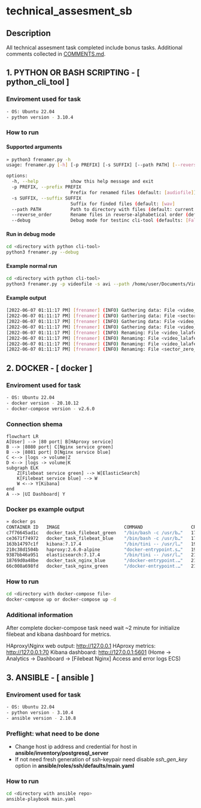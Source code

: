 # technical_assesment_sb

## Description
All technical assesment task completed include bonus tasks.
Additional comments collected in [COMMENTS.md](./COMMENTS.md).

## 1. PYTHON OR BASH SCRIPTING - [ python_cli_tool ] 
### Enviroment used for task
```bash
- OS: Ubuntu 22.04
- python version - 3.10.4
```
### How to run
#### Supported arguments
```bash
» python3 frenamer.py -h
usage: frenamer.py [-h] [-p PREFIX] [-s SUFFIX] [--path PATH] [--reverse_order] [--debug]

options:
  -h, --help            show this help message and exit
  -p PREFIX, --prefix PREFIX
                        Prefix for renamed files (default: [audiofile])
  -s SUFFIX, --suffix SUFFIX
                        Suffix for finded files (default: [wav]
  --path PATH           Path to directory with files (default: current directory for search: [/home/anthonykelebro/Documents/github/technical_assesment_sb/python_cli_tool/])
  --reverse_order       Rename files in reverse-alphabetical order (default: [False])
  --debug               Debug mode for testinc cli-tool (defaults: [False])
```
#### Run in debug mode
```bash
cd <directory with python cli-tool>
python3 frenamer.py --debug
```
#### Example normal run
```bash
cd <directory with python cli-tool>
python3 frenamer.py -p videofile -s avi --path /home/user/Documents/Video --reverse_order
```

#### Example output
```bash
[2022-06-07 01:11:17 PM] [frenamer] (INFO) Gathering data: File <video_lalafel_532.avi> finded in directory
[2022-06-07 01:11:17 PM] [frenamer] (INFO) Gathering data: File <sector_zero_000001.avi> finded in directory
[2022-06-07 01:11:17 PM] [frenamer] (INFO) Gathering data: File <video_lalafel_568.avi> finded in directory
[2022-06-07 01:11:17 PM] [frenamer] (INFO) Gathering data: File <video_lalafel_567.avi> finded in directory
[2022-06-07 01:11:17 PM] [frenamer] (INFO) Renaming: File <video_lalafel_568.avi> renamed to <videofile_2022-06-07_000.avi>
[2022-06-07 01:11:17 PM] [frenamer] (INFO) Renaming: File <video_lalafel_567.avi> renamed to <videofile_2022-06-07_001.avi>
[2022-06-07 01:11:17 PM] [frenamer] (INFO) Renaming: File <video_lalafel_532.avi> renamed to <videofile_2022-06-07_002.avi>
[2022-06-07 01:11:17 PM] [frenamer] (INFO) Renaming: File <sector_zero_000001.avi> renamed to <videofile_2022-06-07_003.avi>
```

## 2. DOCKER - [ docker ]
### Enviroment used for task
```bash
- OS: Ubuntu 22.04
- docker version - 20.10.12
- docker-compose version - v2.6.0
```
### Connection shema
```mermaid
flowchart LR
A[User] --> |80 port| B[HAproxy service] 
B --> |8080 port| C[Nginx service green] 
B --> |8081 port| D[Nginx service blue]
C <--> |logs -> volume|Z
D <--> |logs -> volume|K
subgraph ELK
    Z[Filebeat service green] --> W[ElasticSearch]
    K[Filebeat service blue] --> W
    W <--> Y[Kibana]
end
A --> |UI Dashboard| Y
```
### Docker ps example output
```bash
» docker ps
CONTAINER ID   IMAGE                        COMMAND                  CREATED          STATUS          PORTS                                                                                  NAMES
c7f76645ad1c   docker_task_filebeat_green   "/bin/bash -c /usr/b…"   17 seconds ago   Up 9 seconds                                                                                           docker_task-filebeat_green-1
ce3671f74972   docker_task_filebeat_blue    "/bin/bash -c /usr/b…"   17 seconds ago   Up 9 seconds                                                                                           docker_task-filebeat_blue-1
163b14797c1f   kibana:7.17.4                "/bin/tini -- /usr/l…"   19 seconds ago   Up 11 seconds   0.0.0.0:5601->5601/tcp, :::5601->5601/tcp                                              docker_task-kibana-1
210c38d1504b   haproxy:2.6.0-alpine         "docker-entrypoint.s…"   19 seconds ago   Up 11 seconds   0.0.0.0:70->70/tcp, :::70->70/tcp, 0.0.0.0:80->80/tcp, :::80->80/tcp                   docker_task-haproxy-1
9387bb46a951   elasticsearch:7.17.4         "/bin/tini -- /usr/l…"   21 seconds ago   Up 13 seconds   0.0.0.0:9200->9200/tcp, :::9200->9200/tcp, 0.0.0.0:9300->9300/tcp, :::9300->9300/tcp   docker_task-elasticsearch-1
18769d0a48be   docker_task_nginx_blue       "/docker-entrypoint.…"   21 seconds ago   Up 13 seconds   0.0.0.0:8081->80/tcp, :::8081->80/tcp                                                  docker_task-nginx_blue-1
66c008a698fd   docker_task_nginx_green      "/docker-entrypoint.…"   21 seconds ago   Up 13 seconds   0.0.0.0:8080->80/tcp, :::8080->80/tcp                                                  docker_task-nginx_green-1
```
### How to run
```bash
cd <directory with docker-compose file>
docker-compose up or docker-compose up -d
```
### Additional information
After complete docker-compose task need wait ~2 minute for initialize filebeat and kibana dashboard for metrics.

HAproxy\Nginx web output: http://127.0.0.1
HAproxy metrics: http://127.0.0.1:70
Kibana dashboard: http://127.0.0.1:5601 (Home -> Analytics -> Dashboard -> [Filebeat Nginx] Access and error logs ECS)


## 3. ANSIBLE - [ ansible ]
### Enviroment used for task
```bash
- OS: Ubuntu 22.04
- python version - 3.10.4
- ansible version - 2.10.8
```
### Preflight: what need to be done
- Change host ip address and credential for host in __ansible/inventory/postgresql_server__
- If not need fresh generation of ssh-keypair need disable _ssh_gen_key_ option in __ansible/roles/ssh/defaults/main.yaml__
### How to run
```bash
cd <directory with ansible repo>
ansible-playbook main.yaml
```
